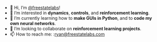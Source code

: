 - 👋 Hi, I’m [@freestatelabs](https://github.com/freestatelabs)!
- 👀 I’m interested in **dynamics**, **controls**, and **reinforcement learning**.
- 🌱 I’m currently learning how to **make GUIs in Python**, and to **code my own neural networks**.
- 💞️ I’m looking to collaborate on **reinforcement learning projects**.
- 📫 How to reach me: :ryan@freestatelabs.com

<!---
freestatelabs/freestatelabs is a ✨ special ✨ repository because its `README.md` (this file) appears on your GitHub profile.
You can click the Preview link to take a look at your changes.
--->
